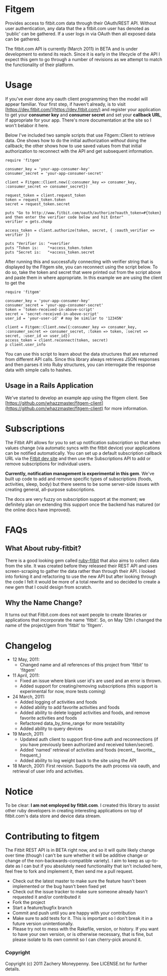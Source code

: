# Fitgem #

Provides access to fitbit.com data through their OAuth/REST API.  Without user authentication, any data that the a fitbit.com user has denoted as 'public' can be gathered.  If a user logs in via OAuth then all exposed data can be gathered.

The fitbit.com API is currently (March 2011) in BETA and is under development to extend its reach.  Since it is early in the lifecycle of the API I expect this gem to go through a number of revisions as we attempt to match the functionality of their platform.

# Usage #

If you've ever done any oauth client programming then the model will appear familiar.  Your first step, if haven't already, is to visit [https://dev.fitbit.com/](https://dev.fitbit.com/) and register your application to get your __consumer key__ and __consumer secret__ and set your __callback URL__, if appropriate for your app.  There's more documentation at the site so I won't belabor it here.

Below I've included two sample scripts that use Fitgem::Client to retrieve data.  One shows how to do the initial authorization _without_ doing the callback; the other shows how to use saved values from that initial authorization to reconnect with the API and get subsequent information.

	require 'fitgem'

	consumer_key = 'your-app-consumer-key'
	consumer_secret = 'your-app-consumer-secret'

	client = Fitgem::Client.new({:consumer_key => consumer_key, :consumer_secret => consumer_secret})

	request_token = client.request_token
	token = request_token.token
	secret = request_token.secret

	puts "Go to http://www.fitbit.com/oauth/authorize?oauth_token=#{token} and then enter the verifier code below and hit Enter"
	verifier = gets.chomp

	access_token = client.authorize(token, secret, { :oauth_verifier => verifier })

	puts "Verifier is: "+verifier
	puts "Token is:    "+access_token.token
	puts "Secret is:   "+access_token.secret

After running this and successfully connecting with verifier string that is displayed by the Fitgem site, you can reconnect using the script below.  To do so, take the token and secret that were printed out from the script above and paste them in where appropriate.  In this example we are using the client to get the

	require 'fitgem'

	consumer_key = 'your-app-consumer-key'
	consumer_secret = 'your-app-consumer-secret'
	token = 'token-received-in-above-script'
	secret = 'secret-received-in-above-script'
	user_id = 'your-user-id' # may be similar to '12345N'

	client = Fitgem::Client.new({:consumer_key => consumer_key, :consumer_secret => consumer_secret, :token => token, :secret => secret, :user_id => user_id})
	access_token = client.reconnect(token, secret)
 	p client.user_info

You can use this script to learn about the data structures that are returned from different API calls.  Since this library always retrieves JSON responses and then parses it into Ruby structures, you can interrogate the response data with simple calls to hashes.

## Usage in a Rails Application ##

We've started to develop an example app using the fitgem client.  See [https://github.com/whazzmaster/fitgem-client](https://github.com/whazzmaster/fitgem-client) for more information.

# Subscriptions #

The Fitbit API allows for you to set up notification subscription so that when values change (via automatic syncs with the fitbit device) your applications can be notified automatically.  You can set up a default subscription callback URL via the [Fitbit dev site](https://dev.fitbit.com/ 'Fitbit Developer Site') and then use the Subscriptions API to add or remove subscriptions for individual users.

__Currently, notification management is experimental in this gem__.  We've built up code to add and remove specific types of subscriptions (foods, activities, sleep, body) but there seems to be some server-side issues with creating general, all-purpose subscriptions.

The docs are very fuzzy on subscription support at the moment; we definitely plan on extending this support once the backend has matured (or the online docs have improved).

# FAQs #

## What About ruby-fitbit? ##

There is a good looking gem called [ruby-fitbit](https://github.com/danmayer/ruby-fitbit "ruby-fitbit") that
also aims to collect data from the site.  It was created before they released their REST API and uses screen-scraping to gather the data rather than through their API.  I looked into forking it and refactoring
to use the new API but after looking through the code I felt it would be more of a total rewrite and so decided 
to create a new gem that I could design from scratch.

## Why the Name Change? ##

It turns out that Fitbit.com does not want people to create libraries or applications that incorporate the name 'fitbit'.  So, on May 12th I changed the name of the project/gem from 'fitbit' to 'fitgem'.


# Changelog #

* 12 May, 2011:
	* Changed name and all references of this project from 'fitbit' to 'fitgem'
* 11 April, 2011:
  * Fixed an issue where blank user id's are used and an error is thrown.
  * Added support for creating/removing subscriptions (this support is experimental for now, more tests coming)
* 24 March, 2011: 
  * Added logging of activities and foods
  * Added ability to add favorite activities and foods
  * Added ability to delete logged activities and foods, and remove favorite activities and foods
  * Refactored data_by_time_range for more testability
  * Added ability to query devices
* 19 March, 2011: 
  * Updated auth client to support first-time auth and reconnections (if you have previously been authorized and received token/secret). 
  * Added 'named' retrieval of activities and foods (recent_, favorite_, frequent_)
  * Added ability to log weight back to the site using the API
* 18 March, 2001: First revision. Supports the auth process via oauth, and retrieval of user info and activities.

# Notice #

To be clear: __I am not employed by fitbit.com__.  I created this library to assist other ruby developers in creating interesting applications on top of fitbit.com's data store and device data stream.

# Contributing to fitgem #

The Fitbit REST API is in BETA right now, and so it will quite likely change over time (though I can't be sure whether it will be additive change or change of the non-backwards-compatible variety).  I aim to keep as up-to-date as I can but if you absolutely need functionality that isn't included here, feel free to fork and implement it, then send me a pull request.
 
* Check out the latest master to make sure the feature hasn't been implemented or the bug hasn't been fixed yet
* Check out the issue tracker to make sure someone already hasn't requested it and/or contributed it
* Fork the project
* Start a feature/bugfix branch
* Commit and push until you are happy with your contribution
* Make sure to add tests for it. This is important so I don't break it in a future version unintentionally.
* Please try not to mess with the Rakefile, version, or history. If you want to have your own version, or is otherwise necessary, that is fine, but please isolate to its own commit so I can cherry-pick around it.

### Copyright ###

Copyright (c) 2011 Zachery Moneypenny. See LICENSE.txt for further details.